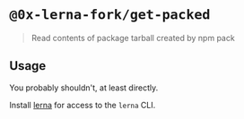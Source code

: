 # `@0x-lerna-fork/get-packed`

> Read contents of package tarball created by npm pack

## Usage

You probably shouldn't, at least directly.

Install [lerna](https://www.npmjs.com/package/lerna) for access to the `lerna` CLI.
